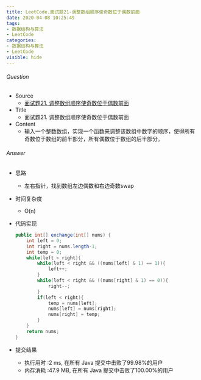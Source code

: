 ```yaml
---
title: LeetCode.面试题21-调整数组顺序使奇数位于偶数前面
date: 2020-04-08 10:25:49
tags:
- 数据结构与算法
- LeetCode
categories:
- 数据结构与算法
- LeetCode
visible: hide
---
```

###### Question
- Source
	- [面试题21. 调整数组顺序使奇数位于偶数前面]() 
- Title
	- 面试题21. 调整数组顺序使奇数位于偶数前面 
- Content
	- 输入一个整数数组，实现一个函数来调整该数组中数字的顺序，使得所有奇数位于数组的前半部分，所有偶数位于数组的后半部分。

<!--more-->

###### Answer
- 思路
	- 左右指针，找到数组左边偶数和右边奇数swap
- 时间复杂度
	- O(n) 	
- 代码实现

	```Java
	public int[] exchange(int[] nums) {
        int left = 0;
        int right = nums.length-1;
        int temp = 0;
        while(left < right){
            while(left < right && ((nums[left] & 1) == 1)){
                left++;
            }
            while(left < right && ((nums[right] & 1) == 0)){
                right--;
            }
            if(left < right){
                temp = nums[left];
                nums[left] = nums[right];
                nums[right] = temp;
            }
        }
        return nums;
    }
	```
- 提交结果
	- 执行用时 :2 ms, 在所有 Java 提交中击败了99.98%的用户
	- 内存消耗 :47.9 MB, 在所有 Java 提交中击败了100.00%的用户
